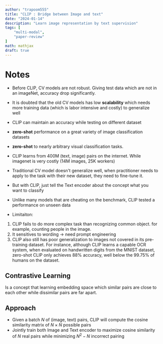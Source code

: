 ```yaml
---
author: "trapoom555"
title: "CLIP : Bridge between Image and text"
date: "2024-01-14"
description: "Learn image representation by text supervision"
tags: [
    "multi-modal",
    "paper-review"
]
math: mathjax
draft: true
---
```


# Notes
- Before CLIP, CV models are not robust. Giving test data which are not in an imageNet, accuracy drop significantly.
- It is doubted that the old CV models has low **scalability** which needs more training data (which is labor intensive and costly) to generalize well
- CLIP can maintain an accuracy while testing on different dataset
- **zero-shot** performance on a great variety of image classification datasets
- **zero-shot**  to nearly arbitrary visual classification tasks.

- CLIP learns from 400M (text, image) pairs on the internet. While imagenet is very costly (14M images, 25K workers)

- Traditional CV model doesn't generalize well, when practitioner needs to apply to the task with their new dataset, they need to fine-tune it.

- But with CLIP, just tell the Text encoder about the concept what you want to classify

- Unlike many models that are cheating on the benchmark, CLIP tested a performance on unseen data

- Limitaiton: 
1. CLIP fails to do more complex task than recognizing common object. for example, counting people in the image. 
2. It sensitives to wording -> need prompt engineering
3. CLIP also still has poor generalization to images not covered in its pre-training dataset. For instance, although CLIP learns a capable OCR system, when evaluated on handwritten digits from the MNIST dataset, zero-shot CLIP only achieves 88% accuracy, well below the 99.75% of humans on the dataset.

## Contrastive Learning

Is a concept that learning embedding space which similar pairs are close to each other while dissimilar pairs are far apart.

## Approach
- Given a batch $N$ of (image, text) pairs, CLIP will compute the cosine similarity matrix of $N \times N$ possible pairs
- Jointly train both Image and Text encoder to maximize cosine similarity of $N$ real pairs while minimizing $N^2 -N$ incorrect pairing
